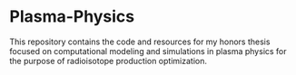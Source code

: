 # Plasma-Physics
This repository contains the code and resources for my honors thesis focused on computational modeling and simulations in plasma physics for the purpose of radioisotope production optimization. 

